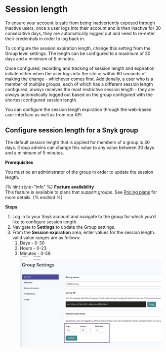 # Session length

To ensure your account is safe from being inadvertently exposed through inactive users, once a user logs into their account and is then inactive for 30 consecutive days, they are automatically logged out and need to re-enter their credentials in order to log back in.

To configure the session expiration length, change this setting from the Group level settings. The length can be configured to a maximum of 30 days and a minimum of 5 minutes.

Once configured, recording and tracking of session length and expiration initiate either when the user logs into the site or within 60 seconds of making the change - whichever comes first. Additionally, a user who is a member of multiple groups, each of which has a different session length configured, always receives the most restrictive session length - they are always automatically logged out based on the group configured with the shortest configured session length.

You can configure the session length expiration through the web-based user interface as well as from our API.

## Configure session length for a Snyk group

The default session length that is applied for members of a group is 30 days. Group admins can change this value to any value between 30 days and a minimum of 5 minutes.

**Prerequisites**

You must be an administrator of the group in order to update the session length.

{% hint style="info" %}
**Feature availability**  
This feature is available to plans that support groups. See [Pricing plans](https://snyk.io/plans/) for more details.
{% endhint %}

**Steps**

1. Log in to your Snyk account and navigate to the group for which you’d like to configure session length.
2. Navigate to **Settings** to update the Group settings.
3. From the **Session expiration** area, enter values for the session length. valid value ranges are as follows:
   1. Days - 0-30
   2. Hours - 0-23
   3. Minutes - 0-59 ![image1.png](../../.gitbook/assets/uuid-21093b2a-7003-b47a-cb62-2e6dd147323e-en.png)

